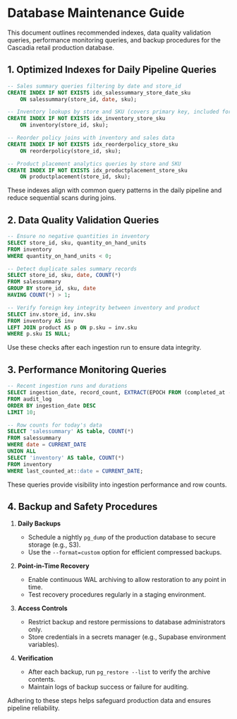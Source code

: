 # Database Maintenance Guide

This document outlines recommended indexes, data quality validation queries, performance monitoring queries, and backup procedures for the Cascadia retail production database.

## 1. Optimized Indexes for Daily Pipeline Queries

```sql
-- Sales summary queries filtering by date and store_id
CREATE INDEX IF NOT EXISTS idx_salessummary_store_date_sku
    ON salessummary(store_id, date, sku);

-- Inventory lookups by store and SKU (covers primary key, included for clarity)
CREATE INDEX IF NOT EXISTS idx_inventory_store_sku
    ON inventory(store_id, sku);

-- Reorder policy joins with inventory and sales data
CREATE INDEX IF NOT EXISTS idx_reorderpolicy_store_sku
    ON reorderpolicy(store_id, sku);

-- Product placement analytics queries by store and SKU
CREATE INDEX IF NOT EXISTS idx_productplacement_store_sku
    ON productplacement(store_id, sku);
```

These indexes align with common query patterns in the daily pipeline and reduce sequential scans during joins.

## 2. Data Quality Validation Queries

```sql
-- Ensure no negative quantities in inventory
SELECT store_id, sku, quantity_on_hand_units
FROM inventory
WHERE quantity_on_hand_units < 0;

-- Detect duplicate sales summary records
SELECT store_id, sku, date, COUNT(*)
FROM salessummary
GROUP BY store_id, sku, date
HAVING COUNT(*) > 1;

-- Verify foreign key integrity between inventory and product
SELECT inv.store_id, inv.sku
FROM inventory AS inv
LEFT JOIN product AS p ON p.sku = inv.sku
WHERE p.sku IS NULL;
```

Use these checks after each ingestion run to ensure data integrity.

## 3. Performance Monitoring Queries

```sql
-- Recent ingestion runs and durations
SELECT ingestion_date, record_count, EXTRACT(EPOCH FROM (completed_at - started_at)) AS seconds
FROM audit_log
ORDER BY ingestion_date DESC
LIMIT 10;

-- Row counts for today's data
SELECT 'salessummary' AS table, COUNT(*)
FROM salessummary
WHERE date = CURRENT_DATE
UNION ALL
SELECT 'inventory' AS table, COUNT(*)
FROM inventory
WHERE last_counted_at::date = CURRENT_DATE;
```

These queries provide visibility into ingestion performance and row counts.

## 4. Backup and Safety Procedures

1. **Daily Backups**
   - Schedule a nightly `pg_dump` of the production database to secure storage (e.g., S3).
   - Use the `--format=custom` option for efficient compressed backups.

2. **Point-in-Time Recovery**
   - Enable continuous WAL archiving to allow restoration to any point in time.
   - Test recovery procedures regularly in a staging environment.

3. **Access Controls**
   - Restrict backup and restore permissions to database administrators only.
   - Store credentials in a secrets manager (e.g., Supabase environment variables).

4. **Verification**
   - After each backup, run `pg_restore --list` to verify the archive contents.
   - Maintain logs of backup success or failure for auditing.

Adhering to these steps helps safeguard production data and ensures pipeline reliability.

